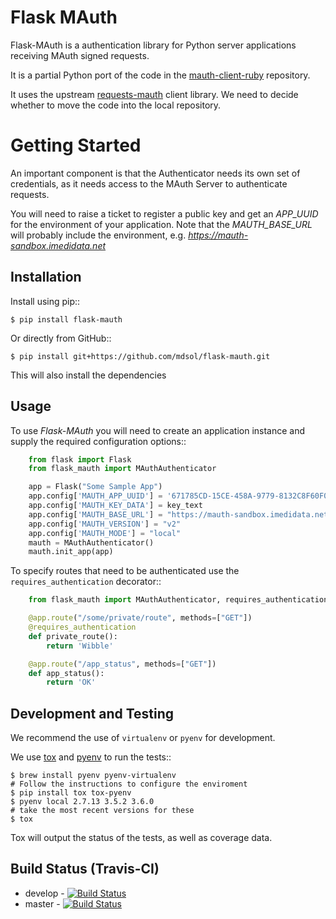 # Flask MAuth

Flask-MAuth is a authentication library for Python server applications receiving MAuth signed requests.  

It is a partial Python port of the code in the [mauth-client-ruby](https://github.com/mdsol/mauth-client-ruby) repository.

It uses the upstream [requests-mauth](https://github.com/mdsol/requests-mauth) client library.  We need to decide whether to move the code into the local repository. 

Getting Started
===============

An important component is that the Authenticator needs its own set of credentials, as it needs access to the MAuth Server to authenticate requests.

You will need to raise a ticket to register a public key and get an *APP_UUID* for the environment of your application.  Note that the *MAUTH_BASE_URL* will probably
include the environment, e.g. *https://mauth-sandbox.imedidata.net*


Installation
------------

Install using pip::

    $ pip install flask-mauth


Or directly from GitHub::

    $ pip install git+https://github.com/mdsol/flask-mauth.git

This will also install the dependencies

Usage
-----

To use *Flask-MAuth* you will need to create an application instance and supply the required configuration options::

```python
    from flask import Flask
    from flask_mauth import MAuthAuthenticator

    app = Flask("Some Sample App")
    app.config['MAUTH_APP_UUID'] = '671785CD-15CE-458A-9779-8132C8F60F04'   # This will be the APP UUID for your application
    app.config['MAUTH_KEY_DATA'] = key_text                                 # This will be the content of the Private Key
    app.config['MAUTH_BASE_URL'] = "https://mauth-sandbox.imedidata.net"    # The MAuth Server Base URL
    app.config['MAUTH_VERSION'] = "v2"                                      # This defaults to v2 and can be left out
    app.config['MAUTH_MODE'] = "local"                                      # This should be either 'local' or 'remote'
    mauth = MAuthAuthenticator()
    mauth.init_app(app)
```
To specify routes that need to be authenticated use the `requires_authentication` decorator::

```python
    from flask_mauth import MAuthAuthenticator, requires_authentication

    @app.route("/some/private/route", methods=["GET"])
    @requires_authentication
    def private_route():
        return 'Wibble'

    @app.route("/app_status", methods=["GET"])
    def app_status():
        return 'OK'

```


Development and Testing
-----------------------
We recommend the use of `virtualenv` or `pyenv` for development.

We use [tox](https://tox.readthedocs.io/en/latest/) and [pyenv](https://github.com/yyuu/pyenv) to run the tests::

    $ brew install pyenv pyenv-virtualenv                                   # Follow the instructions to configure the enviroment
    $ pip install tox tox-pyenv
    $ pyenv local 2.7.13 3.5.2 3.6.0                                        # take the most recent versions for these
    $ tox
    
Tox will output the status of the tests, as well as coverage data. 

Build Status (Travis-CI)
------------
* develop - [![Build Status](https://travis-ci.org/mdsol/flask-mauth.svg?branch=develop)](https://travis-ci.org/mdsol/flask-mauth.svg?branch=develop)
* master - [![Build Status](https://travis-ci.org/mdsol/flask-mauth.svg?branch=master)](https://travis-ci.org/mdsol/flask-mauth.svg?branch=master)

